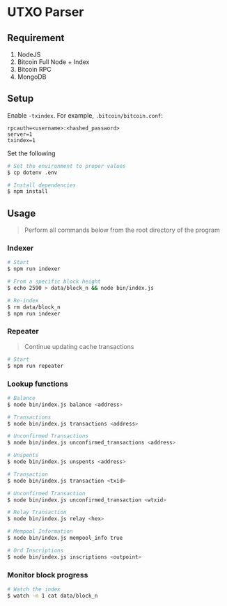 # UTXO Parser

## Requirement

1. NodeJS
2. Bitcoin Full Node + Index
3. Bitcoin RPC
4. MongoDB


## Setup

Enable `-txindex`. For example, `.bitcoin/bitcoin.conf`:

```
rpcauth=<username>:<hashed_password>
server=1
txindex=1
```

Set the following

```sh
# Set the environment to proper values
$ cp dotenv .env

# Install dependencies
$ npm install
```

## Usage

> Perform all commands below from the root directory of the program

### Indexer

```sh
# Start
$ npm run indexer

# From a specific block height
$ echo 2590 > data/block_n && node bin/index.js

# Re-index
$ rm data/block_n
$ npm run indexer
```

### Repeater

> Continue updating cache transactions

```sh
# Start
$ npm run repeater
```


### Lookup functions

```sh
# Balance
$ node bin/index.js balance <address>

# Transactions
$ node bin/index.js transactions <address>

# Unconfirmed Transactions
$ node bin/index.js unconfirmed_transactions <address>

# Unspents
$ node bin/index.js unspents <address>

# Transaction
$ node bin/index.js transaction <txid>

# Unconfirmed Transaction
$ node bin/index.js unconfirmed_transaction <wtxid>

# Relay Transaction
$ node bin/index.js relay <hex>

# Mempool Information
$ node bin/index.js mempool_info true

# Ord Inscriptions
$ node bin/index.js inscriptions <outpoint>
```

### Monitor block progress

```sh
# Watch the index
$ watch -n 1 cat data/block_n
```
